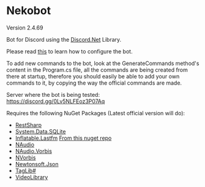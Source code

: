 # Nekobot
Version 2.4.69

Bot for Discord using the [Discord.Net](https://github.com/RogueException/Discord.Net) Library.

Please read [this](Configure.md) to learn how to configure the bot.

To add new commands to the bot, look at the GenerateCommands method's content in the Program.cs file, all the commands are being created from there at startup, therefore you should easily be able to add your own commands to it, by copying the way the official commands are made.

Server where the bot is being tested: https://discord.gg/0Lv5NLFEoz3P07Aq

Requires the following NuGet Packages (Latest official version will do):
- [RestSharp](https://www.nuget.org/packages/RestSharp)
- [System.Data.SQLite](https://www.nuget.org/packages/System.Data.SQLite/)
- [Inflatable.Lastfm](https://www.nuget.org/packages/Inflatable.Lastfm/) [From this nuget repo](https://ci.appveyor.com/nuget/lastfm)
- [NAudio](https://www.nuget.org/packages/NAudio)
- [NAudio.Vorbis](https://www.nuget.org/packages/NAudio.Vorbis)
- [NVorbis](https://www.nuget.org/packages/NVorbis)
- [Newtonsoft.Json](https://www.nuget.org/packages/Newtonsoft.Json)
- [TagLib#](https://www.nuget.org/packages/taglib)
- [VideoLibrary](https://www.nuget.org/packages/VideoLibrary)
